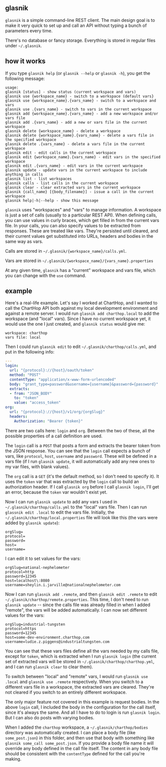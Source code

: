 ## glasnik

`glasnik` is a simple command-line REST client. The main design goal is to make it very quick to set up and call an API without typing a bunch of parameters every time.

There's no database or fancy storage. Everything is stored in regular files under `~/.glasnik`.

## how it works

If you type `glasnik help` (or `glasnik --help` or `glasnik -h`), you get the following message:

```
usage:
glasnik [status] - show status (current workspace and vars)
glasnik use {workspace_name} - switch to a workspace (default vars}
glasnik use {workspace_name}.{vars_name} - switch to a workspace and vars
glasnik use .{vars_name} - switch to vars in the current workspace
glasnik add {workspace_name}.{vars_name} - add a new workspace and/or vars file
glasnik add .{vars_name} - add a new or vars file in the current workspace
glasnik delete {workspace_name} - delete a workspace
glasnik delete {workspace_name}.{vars_name} - delete a vars file in the specified workspace
glasnik delete .{vars_name} - delete a vars file in the current workspace
glasnik edit - edit calls in the current workspace
glasnik edit {workspace_name}.{vars_name} - edit vars in the specified workspace
glasnik edit .{vars_name} - edit vars in the current workspace
glasnik update - update vars in the current workspace to include anything in calls
glasnik list - list workspaces
glasnik calls - list calls in the current workspace
glasnik clear - clear extracted vars in the current workspace
glasnik {call_name} [{body_filename}] - issue a call in the current workspace
glasnik help|-h|--help - show this message
```

`glasnik` uses "workspaces" and "vars" to manage information. A workspace is just a set of calls (usually to a particular REST API). When defining calls, you can use values in curly braces, which get filled in from the current vars file. In your calls, you can also specify values to be extracted from responses. These are treated like vars. They're persisted until cleared, and their current values get substituted into URLs, headers and bodies in the same way as vars.

Calls are stored in `~/.glasnik/{workspace_name}/calls.yml`.

Vars are stored in `~/.glasnik/{workspace_name}/{vars_name}.properties`

At any given time, `glasnik` has a "current" workspace and vars file, which you can change with the `use` command.

## example

Here's a real-life example. Let's say I worked at ChartHop, and I wanted to call the ChartHop API both against my local development environment and against a remote server. I would run `glasnik add charthop.local` to add the workspace (and "local" vars). Since I have no current workspace yet, it would use the one I just created, and `glasnik status` would give me: 

```
workspace: charthop
vars file: local
```

Then I could run `glasnik edit` to edit `~/.glasnik/charthop/calls.yml`, and put in the following info:

```yaml
---
login:
  url: "{protocol}://{host}/oauth/token"
  method: "POST"
  contentType: "application/x-www-form-urlencoded"
  body: "grant_type=password&username={username}&password={password}"
  extracts:
  - from: "JSON_BODY"
    to: "token"
    value: "access_token"
org:
  url: "{protocol}://{host}/v1/org/{orgSlug}"
  headers:
    Authorization: "Bearer {token}"

```

There are two calls here: `login` and `org`. Between the two of these, all the possible properties of a call definition are used.

The `login` call is a `POST` that posts a form and extracts the bearer token from the JSON response. You can see that the `login` call expects a bunch of vars, like `protocol`, `host`, `username` and `password`. These will be defined in a vars file (if I run `glasnik update`, it will automatically add any new ones to my var files, with blank values).

The `org` call is a `GET` (it's the default method, so I don't need to specify it). It uses the `token` var that was extracted by the `login` call to build an authorization header. If I call `glasnik org` before I call `glasnik login`, I'll get an error, because the `token` var wouldn't exist yet.

Now I can run `glasnik update` to add any vars I used in `~/.glasnik/charthop/calls.yml` to the "local" vars file. Then I can run `glassnik edit .local` to edit the vars file. Initially, the `~/.glasnik/charthop/local.properties` file will look like this (the vars were added by `glasnik update`):

```
orgSlug=
protocol=
password=
host=
username=
```

I can edit it to set values for the vars:

```
orgSlug=national-nephelometer
protocol=http
password=12345
host=localhost\:8080
username=sheylin.i.jarville@nationalnephelometer.com
```

Now I can run `glasnik add .remote`, and then `glasnik edit .remote` to edit `~/.glasnik/charthop/remote.properties`. This time, I don't need to run `glasnik update` -- since the calls file was already filled in when I added "remote", the vars will be added automatically. I can now set different values for the vars:

```
orgSlug=industrial-tungsten
protocol=https
password=12345
host=some-dev-environment.charthop.com
username=ludie.z.piggens@industrialtungsten.com
```

You can see that these vars files define all the vars needed by my calls file, except for `token`, which is extracted when I run `glasnik login` (the current set of extracted vars will be stored in `~/.glasnik/charthop/charthop.yml`, and I can run `glasnik clear` to clear them).

To switch between "local" and "remote" vars, I would run `glasnik use .local` and `glasnik use .remote` respectively. When you switch to a different vars file in a workspace, the extracted vars are cleared. They're not cleared if you switch to an entirely different workspace.

The only major feature not covered in this example is request bodies. In the above `login` call, I included the body in the configuration for the call itself, since it's always the same. And all I have to do to login is run `glasnik login`. But I can also do posts with varying bodies.

When I added the `charthop` workspace, a `~/.glasnik/charthop/bodies` directory was automatically created. I can place a body file (like `some_post.json`) in this folder, and then use that body with something like `glasnik some_call some_post.json`. If you provide a body file name it will override any body defined in the call file itself. The content in any body file should be consistent with the `contentType` defined for the call you're making.



